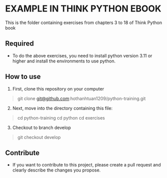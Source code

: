 # EXAMPLE IN THINK PYTHON EBOOK
This is the folder containing exercises from chapters 3 to 18 of Think Python book

## Required
* To do the above exercises, you need to install python version 3.11 or higher and install the environments to use python.

## How to use
1. First, clone this repository on your computer
> git clone git@github.com:hothanhtuan1209/python-training.git

2. Next, move into the directory containing this file:
> cd python-training
> cd python
> cd exercises

3. Checkout to branch develop
> git checkout develop

## Contribute
 * If you want to contribute to this project, please create a pull request and clearly describe the changes you propose.